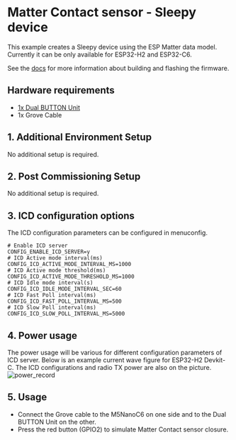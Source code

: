 # Matter Contact sensor - Sleepy device

This example creates a Sleepy device using the ESP Matter
data model. Currently it can be only available for ESP32-H2 and ESP32-C6.

See the [docs](https://docs.espressif.com/projects/esp-matter/en/latest/esp32/developing.html) for more information about building and flashing the firmware.

## Hardware requirements

- [1x Dual BUTTON Unit](https://docs.m5stack.com/en/unit/dual_button)
- 1x Grove Cable

## 1. Additional Environment Setup

No additional setup is required.

## 2. Post Commissioning Setup

No additional setup is required.

## 3. ICD configuration options

The ICD configuration parameters can be configured in menuconfig.

```
# Enable ICD server
CONFIG_ENABLE_ICD_SERVER=y
# ICD Active mode interval(ms)
CONFIG_ICD_ACTIVE_MODE_INTERVAL_MS=1000
# ICD Active mode threshold(ms)
CONFIG_ICD_ACTIVE_MODE_THRESHOLD_MS=1000
# ICD Idle mode interval(s)
CONFIG_ICD_IDLE_MODE_INTERVAL_SEC=60
# ICD Fast Poll interval(ms)
CONFIG_ICD_FAST_POLL_INTERVAL_MS=500
# ICD Slow Poll interval(ms)
CONFIG_ICD_SLOW_POLL_INTERVAL_MS=5000
```

## 4. Power usage

The power usage will be various for different configuration parameters of ICD server. Below is an example current wave figure for ESP32-H2 Devkit-C. The ICD configurations and radio TX power are also on the picture.
![power_record](image/power_record.png)

## 5. Usage
 -  Connect the Grove cable to the M5NanoC6 on one side and to the Dual BUTTON Unit on the other.
 -  Press the red button (GPIO2) to simulate Matter Contact sensor closure.
